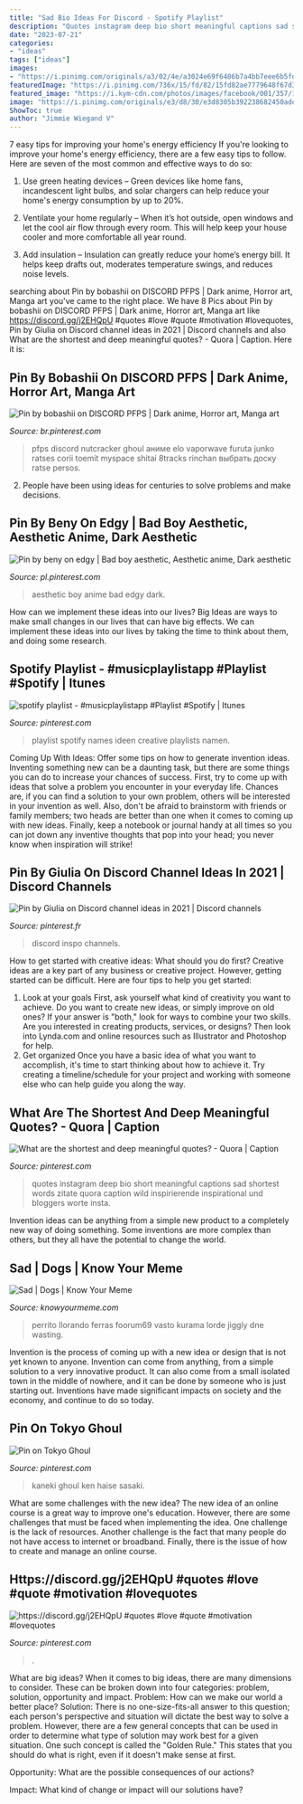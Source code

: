 ```yaml
---
title: "Sad Bio Ideas For Discord - Spotify Playlist"
description: "Quotes instagram deep bio short meaningful captions sad shortest words zitate quora caption wild inspirierende inspirational und bloggers worte insta"
date: "2023-07-21"
categories:
- "ideas"
tags: ["ideas"]
images:
- "https://i.pinimg.com/originals/a3/02/4e/a3024e69f6406b7a4bb7eee6b5fdb373.jpg"
featuredImage: "https://i.pinimg.com/736x/15/fd/82/15fd82ae7779648f67d3d36e17570c21.jpg"
featured_image: "https://i.kym-cdn.com/photos/images/facebook/001/357/190/e68.jpg"
image: "https://i.pinimg.com/originals/e3/d8/30/e3d8305b392238682450ade54076eb8a.jpg"
ShowToc: true
author: "Jimmie Wiegand V"
---
```



7 easy tips for improving your home's energy efficiency
If you're looking to improve your home's energy efficiency, there are a few easy tips to follow. Here are seven of the most common and effective ways to do so:
1) Use green heating devices – Green devices like home fans, incandescent light bulbs, and solar chargers can help reduce your home's energy consumption by up to 20%.

2) Ventilate your home regularly – When it’s hot outside, open windows and let the cool air flow through every room. This will help keep your house cooler and more comfortable all year round.

3) Add insulation – Insulation can greatly reduce your home’s energy bill. It helps keep drafts out, moderates temperature swings, and reduces noise levels.

	

		
searching about Pin by bobashii on DISCORD PFPS | Dark anime, Horror art, Manga art you've came to the right place. We have 8 Pics about Pin by bobashii on DISCORD PFPS | Dark anime, Horror art, Manga art like https://discord.gg/j2EHQpU #quotes #love #quote #motivation #lovequotes, Pin by Giulia on Discord channel ideas in 2021 | Discord channels and also What are the shortest and deep meaningful quotes? - Quora | Caption. Here it is:
		
    
## Pin By Bobashii On DISCORD PFPS | Dark Anime, Horror Art, Manga Art

<img loading=lazy src="https://i.pinimg.com/736x/17/ee/cb/17eecb6659efaa1e4257f44c779decca.jpg" onerror="this.onerror=null;this.src='https://tse4.mm.bing.net/th?id=OIP.unEjsAehDWiCZsBUqJajXQHaHa&amp;pid=15.1';" alt="Pin by bobashii on DISCORD PFPS | Dark anime, Horror art, Manga art">

_Source: br.pinterest.com_

>pfps discord nutcracker ghoul аниме elo vaporwave furuta junko ratses corii toemit myspace shitai 8tracks rinchan выбрать доску ratse persos. 

	

2. People have been using ideas for centuries to solve problems and make decisions.

    
## Pin By Beny On Edgy | Bad Boy Aesthetic, Aesthetic Anime, Dark Aesthetic

<img loading=lazy src="https://i.pinimg.com/736x/15/fd/82/15fd82ae7779648f67d3d36e17570c21.jpg" onerror="this.onerror=null;this.src='https://tse4.mm.bing.net/th?id=OIP.H0ognncDQOhwM3YOXUBbBgHaHa&amp;pid=15.1';" alt="Pin by beny on edgy | Bad boy aesthetic, Aesthetic anime, Dark aesthetic">

_Source: pl.pinterest.com_

>aesthetic boy anime bad edgy dark. 

	

How can we implement these ideas into our lives?
Big Ideas are ways to make small changes in our lives that can have big effects. We can implement these ideas into our lives by taking the time to think about them, and doing some research.

    
## Spotify Playlist - #musicplaylistapp #Playlist #Spotify | Itunes

<img loading=lazy src="https://i.pinimg.com/originals/a3/02/4e/a3024e69f6406b7a4bb7eee6b5fdb373.jpg" onerror="this.onerror=null;this.src='https://tse2.mm.bing.net/th?id=OIP.Ubwh3_XJWUK0QZpEDxEv4AHaNL&amp;pid=15.1';" alt="spotify playlist - #musicplaylistapp #Playlist #Spotify | Itunes">

_Source: pinterest.com_

>playlist spotify names ideen creative playlists namen. 

	

Coming Up With Ideas: Offer some tips on how to generate invention ideas.
Inventing something new can be a daunting task, but there are some things you can do to increase your chances of success. First, try to come up with ideas that solve a problem you encounter in your everyday life. Chances are, if you can find a solution to your own problem, others will be interested in your invention as well. Also, don't be afraid to brainstorm with friends or family members; two heads are better than one when it comes to coming up with new ideas. Finally, keep a notebook or journal handy at all times so you can jot down any inventive thoughts that pop into your head; you never know when inspiration will strike!

    
## Pin By Giulia On Discord Channel Ideas In 2021 | Discord Channels

<img loading=lazy src="https://i.pinimg.com/236x/ab/06/77/ab0677b46757b5bcb294aca74f892b0f.jpg?nii=t" onerror="this.onerror=null;this.src='https://tse1.mm.bing.net/th?id=OIP.Wf-da7bd_StGLLL-NlgXIgAAAA&amp;pid=15.1';" alt="Pin by Giulia on Discord channel ideas in 2021 | Discord channels">

_Source: pinterest.fr_

>discord inspo channels. 

	

How to get started with creative ideas: What should you do first?
Creative ideas are a key part of any business or creative project. However, getting started can be difficult. Here are four tips to help you get started:
1. Look at your goals 
First, ask yourself what kind of creativity you want to achieve. Do you want to create new ideas, or simply improve on old ones? If your answer is "both," look for ways to combine your two skills. Are you interested in creating products, services, or designs? Then look into Lynda.com and online resources such as Illustrator and Photoshop for help.
2. Get organized 
Once you have a basic idea of what you want to accomplish, it's time to start thinking about how to achieve it. Try creating a timeline/schedule for your project and working with someone else who can help guide you along the way.

    
## What Are The Shortest And Deep Meaningful Quotes? - Quora | Caption

<img loading=lazy src="https://i.pinimg.com/originals/e3/d8/30/e3d8305b392238682450ade54076eb8a.jpg" onerror="this.onerror=null;this.src='https://tse1.mm.bing.net/th?id=OIP.QcVZTSVRZHoEZOt6Aah70AHaJ4&amp;pid=15.1';" alt="What are the shortest and deep meaningful quotes? - Quora | Caption">

_Source: pinterest.com_

>quotes instagram deep bio short meaningful captions sad shortest words zitate quora caption wild inspirierende inspirational und bloggers worte insta. 

	

Invention ideas can be anything from a simple new product to a completely new way of doing something. Some inventions are more complex than others, but they all have the potential to change the world.

    
## Sad | Dogs | Know Your Meme

<img loading=lazy src="https://i.kym-cdn.com/photos/images/facebook/001/357/190/e68.jpg" onerror="this.onerror=null;this.src='https://tse3.mm.bing.net/th?id=OIP.ZLTvn_By55YoUUlZ2upmOQHaHM&amp;pid=15.1';" alt="Sad | Dogs | Know Your Meme">

_Source: knowyourmeme.com_

>perrito llorando ferras foorum69 vasto kurama lorde jiggly dne wasting. 

	

Invention is the process of coming up with a new idea or design that is not yet known to anyone. Invention can come from anything, from a simple solution to a very innovative product. It can also come from a small isolated town in the middle of nowhere, and it can be done by someone who is just starting out. Inventions have made significant impacts on society and the economy, and continue to do so today.

    
## Pin On Tokyo Ghoul

<img loading=lazy src="https://i.pinimg.com/736x/6d/6b/8d/6d6b8dc5d2adc3f833f7bf9484e8d965.jpg" onerror="this.onerror=null;this.src='https://tse2.mm.bing.net/th?id=OIP.fdxyjOBoPBOOlPfgWYbBEwHaHZ&amp;pid=15.1';" alt="Pin on Tokyo Ghoul">

_Source: pinterest.com_

>kaneki ghoul ken haise sasaki. 

	

What are some challenges with the new idea?
The new idea of an online course is a great way to improve one's education. However, there are some challenges that must be faced when implementing the idea. One challenge is the lack of resources. Another challenge is the fact that many people do not have access to internet or broadband. Finally, there is the issue of how to create and manage an online course.

    
## Https://discord.gg/j2EHQpU #quotes #love #quote #motivation #lovequotes

<img loading=lazy src="https://i.pinimg.com/736x/a8/b8/50/a8b850d15668b65f47da1c8440b2a279.jpg" onerror="this.onerror=null;this.src='https://tse2.mm.bing.net/th?id=OIP.HdmUT0ikBqS_kdbFtE3DzgHaHa&amp;pid=15.1';" alt="https://discord.gg/j2EHQpU #quotes #love #quote #motivation #lovequotes">

_Source: pinterest.com_

>. 

	

What are big ideas?
When it comes to big ideas, there are many dimensions to consider. These can be broken down into four categories: problem, solution, opportunity and impact. 
Problem: How can we make our world a better place? 
Solution: There is no one-size-fits-all answer to this question; each person's perspective and situation will dictate the best way to solve a problem. However, there are a few general concepts that can be used in order to determine what type of solution may work best for a given situation. One such concept is called the "Golden Rule." This states that you should do what is right, even if it doesn't make sense at first. 

Opportunity: What are the possible consequences of our actions? 

Impact: What kind of change or impact will our solutions have?

